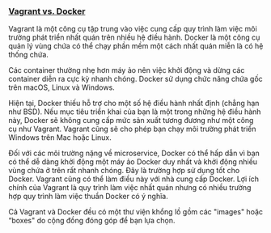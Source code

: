 ### <a name="vagrant_vs_docker"></a> <u>Vagrant vs. Docker</u>
Vagrant là một công cụ tập trung vào việc cung cấp quy trình làm việc môi trường phát triển nhất quán trên nhiều hệ điều hành. Docker là một công cụ quản lý vùng chứa có thể chạy phần mềm một cách nhất quán miễn là có hệ thống chứa. 

Các container thường nhẹ hơn máy ảo nên việc khởi động và dừng các container diễn ra cực kỳ nhanh chóng. Docker sử dụng chức năng chứa gốc trên macOS, Linux và Windows. 

Hiện tại, Docker thiếu hỗ trợ cho một số hệ điều hành nhất định (chẳng hạn như BSD). Nếu mục tiêu triển khai của bạn là một trong những hệ điều hành này, Docker sẽ không cung cấp mức sản xuất tương đương như một công cụ như Vagrant. Vagrant cũng sẽ cho phép bạn chạy môi trường phát triển Windows trên Mac hoặc Linux. 

Đối với các môi trường nặng về microservice, Docker có thể hấp dẫn vì bạn có thể dễ dàng khởi động một máy ảo Docker duy nhất và khởi động nhiều vùng chứa ở trên rất nhanh chóng. Đây là trường hợp sử dụng tốt cho Docker. Vagrant cũng có thể làm điều này với nhà cung cấp Docker. Lợi ích chính của Vagrant là quy trình làm việc nhất quán nhưng có nhiều trường hợp quy trình làm việc thuần Docker có ý nghĩa. 

Cả Vagrant và Docker đều có một thư viện khổng lồ gồm các "images" hoặc “boxes" do cộng đồng đóng góp để bạn lựa chọn.
